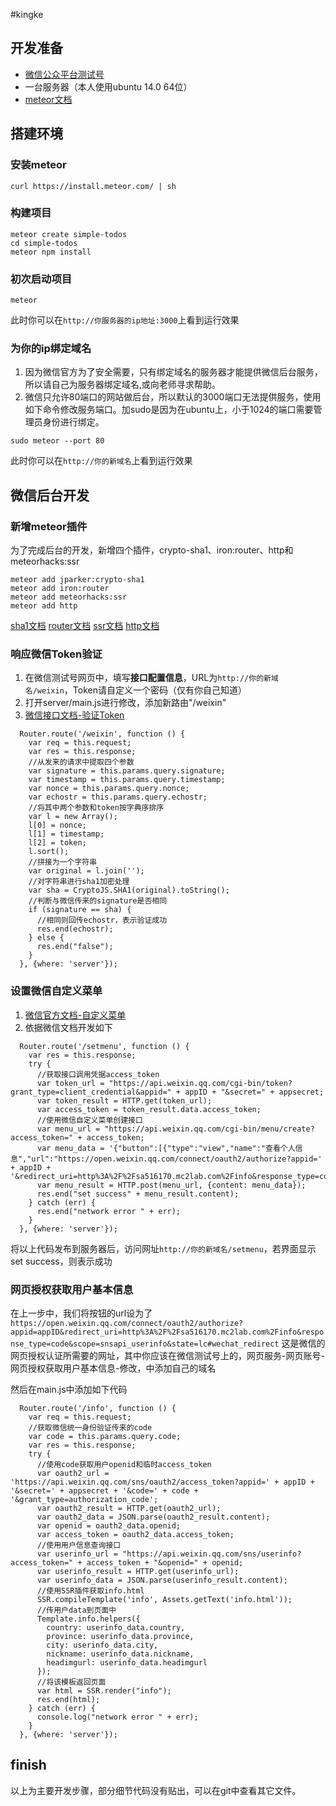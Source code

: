 #kingke

## 开发准备

* [微信公众平台测试号](mp.weixin.qq.com/debug/cgi-bin/sandbox?t=sandbox/login)
* 一台服务器（本人使用ubuntu 14.0 64位）
* [meteor文档](https://www.meteor.com/tutorials/blaze/creating-an-app)

## 搭建环境

### 安装meteor
```
curl https://install.meteor.com/ | sh
```

### 构建项目
```
meteor create simple-todos
cd simple-todos
meteor npm install
```

### 初次启动项目
```
meteor
```
此时你可以在`http://你服务器的ip地址:3000`上看到运行效果

### 为你的ip绑定域名
1. 因为微信官方为了安全需要，只有绑定域名的服务器才能提供微信后台服务，所以请自己为服务器绑定域名,或向老师寻求帮助。
2. 微信只允许80端口的网站做后台，所以默认的3000端口无法提供服务，使用如下命令修改服务端口。加sudo是因为在ubuntu上，小于1024的端口需要管理员身份进行绑定。
```
sudo meteor --port 80
```
此时你可以在`http://你的新域名`上看到运行效果

## 微信后台开发

### 新增meteor插件
为了完成后台的开发，新增四个插件，crypto-sha1、iron:router、http和meteorhacks:ssr
```
meteor add jparker:crypto-sha1
meteor add iron:router
meteor add meteorhacks:ssr
meteor add http
```
[sha1文档](https://atmospherejs.com/jparker/crypto-sha1)
[router文档](http://iron-meteor.github.io/iron-router/)
[ssr文档](https://atmospherejs.com/meteorhacks/ssr)
[http文档](https://docs.meteor.com/api/http.html)

### 响应微信Token验证
1. 在微信测试号网页中，填写**接口配置信息**，URL为`http://你的新域名/weixin`，Token请自定义一个密码（仅有你自己知道）
2. 打开server/main.js进行修改，添加新路由"/weixin"
3. [微信接口文档-验证Token](http://mp.weixin.qq.com/wiki/index.php?title=%E6%B6%88%E6%81%AF%E6%8E%A5%E5%8F%A3%E6%8C%87%E5%8D%97)
```
  Router.route('/weixin', function () {
    var req = this.request;
    var res = this.response;
    //从发来的请求中提取四个参数
    var signature = this.params.query.signature;
    var timestamp = this.params.query.timestamp;
    var nonce = this.params.query.nonce;
    var echostr = this.params.query.echostr;
    //将其中两个参数和token按字典序排序
    var l = new Array();
    l[0] = nonce;
    l[1] = timestamp;
    l[2] = token;
    l.sort();
    //拼接为一个字符串
    var original = l.join('');
    //对字符串进行sha1加密处理
    var sha = CryptoJS.SHA1(original).toString();
    //判断与微信传来的signature是否相同
    if (signature == sha) {
      //相同则回传echostr，表示验证成功
      res.end(echostr);
    } else {
      res.end("false");
    }
  }, {where: 'server'});
```

### 设置微信自定义菜单
1. [微信官方文档-自定义菜单](http://mp.weixin.qq.com/wiki/index.php?title=%E8%87%AA%E5%AE%9A%E4%B9%89%E8%8F%9C%E5%8D%95%E5%88%9B%E5%BB%BA%E6%8E%A5%E5%8F%A3)
2. 依据微信文档开发如下
```
  Router.route('/setmenu', function () {
    var res = this.response;
    try {
      //获取接口调用凭据access_token
      var token_url = "https://api.weixin.qq.com/cgi-bin/token?grant_type=client_credential&appid=" + appID + "&secret=" + appsecret;
      var token_result = HTTP.get(token_url);
      var access_token = token_result.data.access_token;
      //使用微信自定义菜单创建接口
      var menu_url = "https://api.weixin.qq.com/cgi-bin/menu/create?access_token=" + access_token;
      var menu_data = '{"button":[{"type":"view","name":"查看个人信息","url":"https://open.weixin.qq.com/connect/oauth2/authorize?appid=' + appID + '&redirect_uri=http%3A%2F%2Fsa516170.mc2lab.com%2Finfo&response_type=code&scope=snsapi_userinfo&state=lc#wechat_redirect"}]}';
      var menu_result = HTTP.post(menu_url, {content: menu_data});
      res.end("set success" + menu_result.content);
    } catch (err) {
      res.end("network error " + err);
    }
  }, {where: 'server'});
```
将以上代码发布到服务器后，访问网址`http://你的新域名/setmenu`，若界面显示set success，则表示成功

### 网页授权获取用户基本信息
在上一步中，我们将按钮的url设为了`https://open.weixin.qq.com/connect/oauth2/authorize?appid=appID&redirect_uri=http%3A%2F%2Fsa516170.mc2lab.com%2Finfo&response_type=code&scope=snsapi_userinfo&state=lc#wechat_redirect`
这是微信的网页授权认证所需要的网址，其中你应该在微信测试号上的，网页服务-网页账号-网页授权获取用户基本信息-修改，中添加自己的域名

然后在main.js中添加如下代码
```
  Router.route('/info', function () {
    var req = this.request;
    //获取微信统一身份验证传来的code
    var code = this.params.query.code;
    var res = this.response;
    try {
      //使用code获取用户openid和临时access_token
      var oauth2_url = 'https://api.weixin.qq.com/sns/oauth2/access_token?appid=' + appID + '&secret=' + appsecret + '&code=' + code + '&grant_type=authorization_code';
      var oauth2_result = HTTP.get(oauth2_url);
      var oauth2_data = JSON.parse(oauth2_result.content);
      var openid = oauth2_data.openid;
      var access_token = oauth2_data.access_token;
      //使用用户信息查询接口
      var userinfo_url = "https://api.weixin.qq.com/sns/userinfo?access_token=" + access_token + "&openid=" + openid;
      var userinfo_result = HTTP.get(userinfo_url);
      var userinfo_data = JSON.parse(userinfo_result.content);
      //使用SSR插件获取info.html
      SSR.compileTemplate('info', Assets.getText('info.html'));
      //传用户data到页面中
      Template.info.helpers({
        country: userinfo_data.country,
        province: userinfo_data.province,
        city: userinfo_data.city,
        nickname: userinfo_data.nickname,
        headimgurl: userinfo_data.headimgurl
      });
      //将该模板返回页面
      var html = SSR.render("info");
      res.end(html);
    } catch (err) {
      console.log("network error " + err);
    }
  }, {where: 'server'});
```

## finish
以上为主要开发步骤，部分细节代码没有贴出，可以在git中查看其它文件。
